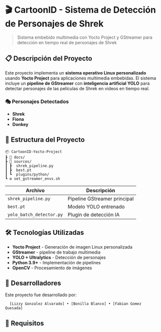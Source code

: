 # 🎬 CartoonID - Sistema de Detección de Personajes de Shrek

> Sistema embebido multimedia con Yocto Project y GStreamer para detección en tiempo real de personajes de Shrek

## 📋 Descripción del Proyecto

Este proyecto implementa un **sistema operativo Linux personalizado** usando **Yocto Project** para aplicaciones multimedia embebidas. El sistema incluye un **pipeline de GStreamer** con **inteligencia artificial YOLO** para detectar personajes de las películas de Shrek en videos en tiempo real.

### 🎭 Personajes Detectados
- **Shrek**
- **Fiona**
- **Donkey**




## 📁 Estructura del Proyecto
  ```
  📦 CartoonID-Yocto-Project
  ┣ 📂 docs/
  ┣ 📂 sources/
  ┃ ┣  shrek_pipeline.py
  ┃ ┣  best.pt
  ┃ ┗  plugins/python/
  ┗ ⚙ set_gstreamer_envs.sh
```
  | Archivo | Descripción |
  |---------|-------------|
  | `shrek_pipeline.py` | Pipeline GStreamer principal |
  | `best.pt` | Modelo YOLO entrenado |
  | `yolo_batch_detector.py` | Plugin de detección IA |


## 🛠️ Tecnologías Utilizadas

- **Yocto Project** - Generación de imagen Linux personalizada
- **GStreamer** - pipeline de trabajo multimedia
- **YOLO + Ultralytics** - Detección de personajes
- **Python 3.9+** - Implementación de pipelines
- **OpenCV** - Procesamiento de imágenes

## 👥 Desarrolladores
  Este proyecto fue desarrollado por:

      [Lizzy Gonzalez Alvarado] • [Bonilla Blanco] • [Fabian Gomez Quesada]


## 🔧 Requisitos



